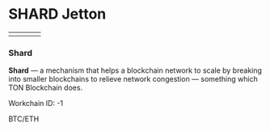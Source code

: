 # SHARD Jetton

|     |     |     |     |
| --- | --- | --- | --- |
|     |     |     |     |

### Shard

**Shard** — a mechanism that helps a blockchain network to scale by breaking into smaller blockchains to relieve network congestion — something which TON Blockchain does.

Workchain ID: -1

BTC/ETH
